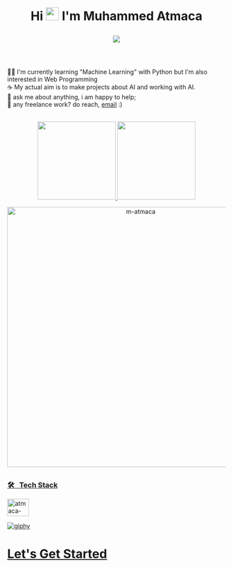 ### 
<div align="center">
  <h1>
    Hi <img height="30" width="30" src="https://media.giphy.com/media/hvRJCLFzcasrR4ia7z/giphy.gif" width="25px"> I'm Muhammed Atmaca 
    <p align="center">
      <img src="https://capsule-render.vercel.app/api?type=waving&color=gradient&height=60&section=footer"/>
    </p>
  </h1>
</div>
<br>

👩‍💻 I'm currently learning "Machine Learning" with Python but I'm also interested in Web Programming
<br>
☕ My actual aim is to make projects about AI and working with AI.
<br>
💬 ask me about anything, i am happy to help;
<br>
💼 any freelance work? do reach, [email](mailto:is.muhammedatmaca@gmail.com) :)

<div align="center">
  <br>
  <a href="https://github.com/m-atmaca">
  <img height="180em" src="https://github-readme-stats.vercel.app/api?username=m-atmaca&show_icons=true&theme=merko&include_all_commits=true&count_private=true"/>
  <img height="180em" src="https://github-readme-stats.vercel.app/api/top-langs/?username=m-atmaca&layout=compact&langs_count=7&theme=merko"/>
</div>
  
<p align="center">
  <img width="600em" align="center" src="https://github-readme-streak-stats.herokuapp.com/?user=m-atmaca&theme=merko" alt="m-atmaca" />
</p>

    
  ##
  
### 🛠 &nbsp;  Tech Stack
<div style="display: inline_block">
  <img align="middle" alt="atmaca-HTML" height="40" width="50" src="https://cdn.jsdelivr.net/gh/devicons/devicon/icons/c/c-original.svg" />
  <!--üstekinden bakarak devam et-->
</div>
  
![giphy](https://media.giphy.com/media/RbDKaczqWovIugyJmW/giphy.gif)
#                      Let's Get Started
